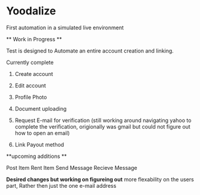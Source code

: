 # Yoodalize
First automation in a simulated live environment

** Work in Progress **

Test is designed to Automate an entire account creation and linking.

Currently complete
1. Create account
2. Edit account
3. Profile Photo
4. Document uploading
5. Request E-mail for verification 
(still working around navigating yahoo to complete the verification, origionally was gmail but could not figure out how to open an email)

6. Link Payout method


**upcoming additions **

Post Item
Rent Item
Send Message
Recieve Message

**Desired changes but working on figureing out**
more flexability on the users part, Rather then just the one e-mail address
